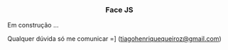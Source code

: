 <h3 align="center">
  Face JS
</h3>

<p>Em construção ...</p>

Qualquer dúvida só me comunicar =] (tiagohenriquequeiroz@gmail.com)
